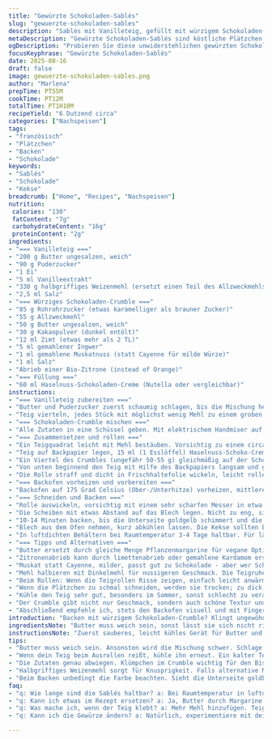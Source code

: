 ```yaml
---
title: "Gewürzte Schokoladen-Sablés"
slug: "gewuerzte-schokoladen-sables"
description: "Sablés mit Vanilleteig, gefüllt mit würzigem Schokoladen-Crumble und einer Haselnuss-Schoko-Creme. Knusprig, mürbe, mit einem Hauch Zimt, Ingwer und Cayenne. Ca. 6 Dutzend Stück. Die Teigmenge wurde leicht reduziert, Mehlsorten teilweise ersetzt, Gewürze angepasst. Perfekt zum Kaffee oder Tee, auch gut lagerfähig. Traditionell französisch, aber mit persönlicher Note verändert."
metaDescription: "Gewürzte Schokoladen-Sablés sind köstliche Plätzchen mit würzigem Schokoladen-Crumble, perfekt für Kaffeepausen"
ogDescription: "Probieren Sie diese unwiderstehlichen gewürzten Schokoladen-Sablés, die beim Backen herrlich duften und zum Kaffee passen"
focusKeyphrase: "Gewürzte Schokoladen-Sablés"
date: 2025-08-16
draft: false
image: gewuerzte-schokoladen-sables.png
author: "Marlena"
prepTime: PT55M
cookTime: PT12M
totalTime: PT1H10M
recipeYield: "6 Dutzend circa"
categories: ["Nachspeisen"]
tags:
- "französisch"
- "Plätzchen"
- "Backen"
- "Schokolade"
keywords:
- "Sablés"
- "Schokolade"
- "Kekse"
breadcrumb: ["Home", "Recipes", "Nachspeisen"]
nutrition: 
 calories: "130"
 fatContent: "7g"
 carbohydrateContent: "16g"
 proteinContent: "2g"
ingredients:
- "=== Vanilleteig ==="
- "200 g Butter ungesalzen, weich"
- "90 g Puderzucker"
- "1 Ei"
- "5 ml Vanilleextrakt"
- "330 g halbgriffiges Weizenmehl (ersetzt einen Teil des Allzweckmehls für mehr Knusprigkeit)"
- "2,5 ml Salz"
- "=== Würziges Schokoladen-Crumble ==="
- "85 g Rohrohrzucker (etwas karamelliger als brauner Zucker)"
- "55 g Allzweckmehl"
- "50 g Butter ungesalzen, weich"
- "30 g Kakaopulver (dunkel entölt)"
- "12 ml Zimt (etwas mehr als 2 TL)"
- "5 ml gemahlener Ingwer"
- "1 ml gemahlene Muskatnuss (statt Cayenne für milde Würze)"
- "1 ml Salz"
- "Abrieb einer Bio-Zitrone (instead of Orange)"
- "=== Füllung ==="
- "60 ml Haselnuss-Schokoladen-Creme (Nutella oder vergleichbar)"
instructions:
- "=== Vanilleteig zubereiten ==="
- "Butter und Puderzucker zuerst schaumig schlagen, bis die Mischung heller wird und feine Bläschen bildet. Das Ei und Vanilleextrakt zugeben, langsam mischen. Wenn zu schnell, gerinnt die Masse, also vorsichtig. Danach Mehl und Salz auf kleinster Stufe untermengen, nur bis der Teig gerade zusammenkommt. Nicht zu viel kneten, sonst wird der Teig zäh."
- "Teig vierteln, jedes Stück mit möglichst wenig Mehl zu einem groben Quadrat formen, in Frischhaltefolie wickeln und mindestens 50 Minuten in den Kühlschrank legen. Kälteschock zwingt das Gluten zur Ruhe, sonst reissen die Stücke beim Ausrollen."
- "=== Schokoladen-Crumble mischen ==="
- "Alle Zutaten in eine Schüssel geben. Mit elektrischem Handmixer auf niedriger Stufe verrühren, bis eine krümelige Struktur entsteht. Wichtig: Nicht gleich vollständig vermischen, Klümpchen geben Textur. Zimmertemperatur reicht, abdecken, damit keine Kruste entsteht."
- "=== Zusammensetzen und rollen ==="
- "Ein Teigquadrat leicht mit Mehl bestäuben. Vorsichtig zu einem circa 18-20 cm Quadrat ausrollen, nicht dünner als 3 mm. Zu dünn - reisst, zu dick - wird schwer zu rollen."
- "Teig auf Backpapier legen, 15 ml (1 Esslöffel) Haselnuss-Schoko-Creme aufstreichen, dabei oben einen Rand von ca. 2 cm frei lassen."
- "Ein Viertel des Crumbles (ungefähr 50-55 g) gleichmäßig auf der Schoko-Creme verteilen und leicht andrücken. Zu fest pressen verhindert schöne Krümelstruktur, zu locker fällt beim Rollen auseinander. Hier habe ich gelernt: Ein guter Mittelweg ist entscheidend."
- "Von unten beginnend den Teig mit Hilfe des Backpapiers langsam und gleichmäßig aufrollen, dabei den Crumble einschließen. Risse sind kein Problem; falls welche entstehen, lege ich die Teigenden einfach mit dem Finger zusammen oder wachse sie minimal mit Wasser ein."
- "Die Rolle straff und dicht in Frischhaltefolie wickeln, leicht rollen, um eine gleichmäßige, runde Form zu formen. Mindestens 1 Stunde kühlen oder bis fest genug zum Schneiden. Man kann sie auch einfrieren, für längere Aufbewahrung praktisch."
- "=== Backofen vorheizen und vorbereiten ==="
- "Backofen auf 175 Grad Celsius (Ober-/Unterhitze) vorheizen, mittlere Schiene. Backblech mit Backpapier oder Silikonmatte auslegen."
- "=== Schneiden und Backen ==="
- "Rolle auswickeln, vorsichtig mit einem sehr scharfen Messer in etwa 1 cm dicke Scheiben schneiden. Messer zwischendurch kurz abwischen, damit keine Krümel oder Schoko-Creme kleben bleiben."
- "Die Scheiben mit etwas Abstand auf das Blech legen. Nicht zu eng, sie gehen leicht auf oder verbreitern sich."
- "10-14 Minuten backen, bis die Unterseite goldgelb schimmert und die Seiten minimal gebräunt sind. Die Oberfläche bleibt meist eher matt. Nach 10 Minuten immer mal mit dem Auge kontrollieren, Backofen variieren stark."
- "Blech aus dem Ofen nehmen, kurz abkühlen lassen. Die Kekse sollten beim Anfassen noch leicht weich sein, härten beim Auskühlen noch nach."
- "In luftdichten Behältern bei Raumtemperatur 3-4 Tage haltbar. Für längere Lagerung in Gefrierbeutel – so bleiben sie frisch und schnappen nicht an Feuchtigkeit."
- "=== Tipps und Alternativen ==="
- "Butter ersetzt durch gleiche Menge Pflanzenmargarine für vegane Option, dabei etwas mehr Puderzucker, da Margarine süßer ist."
- "Zitronenabrieb kann durch limettenabrieb oder gemahlene Kardamom ersetzt werden."
- "Muskat statt Cayenne, milder, passt gut zu Schokolade - aber wer Schärfe mag, etwas Cayenne rein."
- "Mehl halbieren mit Dinkelmehl für nussigeren Geschmack. Die Teigruhe verlängern, sonst klebt der Dinkel mehr."
- "Beim Rollen: Wenn die Teigrollen Risse zeigen, einfach leicht anwärmen oder mit nassen Fingern glattstreichen."
- "Wenn die Plätzchen zu schmal schneiden, werden sie trocken; zu dick, roh in der Mitte."
- "Kühle den Teig sehr gut, besonders im Sommer, sonst schlecht zu verarbeiten."
- "Der Crumble gibt nicht nur Geschmack, sondern auch schöne Textur und bissige Überraschungen in den Sablés."
- "Abschließend empfehle ich, stets den Backofen visuell und mit Fingerdruck am Keksrand zu prüfen – das ist besser als stur Zeit."
introduction: "Backen mit würzigem Schokoladen-Crumble? Klingt ungewöhnlich, aber bringt Tiefe und Textur, die man bei Standart-Sablés nicht hat. Ich habe oft probiert, die Balance zwischen mürbem Vanilleteig und knusprigem Herz hinzubekommen. Deshalb weniger Zucker, mehr Zimt und das Muskat statt Cayenne – so passt die Schokoladenfüllung besser zum Teig. Das Rollen erfordert ein bisschen Geduld, gerade wenn man Risse vermeidet. Ein bisschen Übung und man spürt, wann der Teig die richtige Spannung hat. Das Zesten der Zitrone statt Orange gibt Frische. Beim Backen gilt: Behalten die Farbe, sind außen fest und innen noch zart – dann raus. Normale Backzeiten immer nur Richtwerte, auf Textur achten. So gelingen mürbe Sablés mit aromatischem Crunch für Kaffee oder Tee."
ingredientsNote: "Butter muss weich sein, sonst lässt sie sich nicht richtig aufschlagen; Margarine funktioniert, aber Geschmack verändert sich leicht. Halbgriffiges Mehl für besseren Biss, aber normales Mehl geht auch. Rohrohrzucker für besseren Karamellgeschmack, stattdessen brauner Zucker geht auch. Der Crumble ist zentral: nicht zu fein vermischen, Klümpchen sollen bleiben. Danach gut kühlen, sonst verteilt sich der Crumble nicht beim Rollen. Essenziell: Frischhaltefolie gut und luftdicht, sonst werden die Rollen spröde oder brechen beim Schneiden. Tipp: Teig vor dem Ausrollen nochmals kalt stellen, dann leichter und weniger klebrig. Ersatz der Orange durch Zitrone bringt frische leichte Säure statt Süße. Haselnuss-Schoko-Creme nach Geschmack – auch Mandelcreme oder reine Schokolade dünn geschmolzen möglich. Meersalz statt normalem Salz harmoniert besser mit Süße der Creme. Muskat verleiht, verbessert Zimt-Ingwer Mischung, kann Cayenne ersetzen, wenn man keine Schärfe will."
instructionsNote: "Zuerst sauberes, leicht kühles Gerät für Butter und Zucker verwenden. Schaumig schlagen ist nicht einfach – dauert, bis die Mischung heller wird und sich Volumen bildet. Nicht übers Knie brechen, schlechte Schaumbildung macht matschigen Teig. Ei langsam einrühren, sonst gerinnt Masse. Mehlintegration vorsichtig, alles zart greifen. Den Teig nur so lange kneten, bis er anfängt zu halten, sonst klebt und wird zäh. Rollen der Teigplatten am besten auf gut bemehltem Papier – ohne Papier könnte kleben. Beim Auftragen der Creme den Rand frei lassen, hilft beim Rolle verschließen. Crumble punktuell und nicht zu gleichmäßig verteilen, sonst bleibt der Crunch beim Backen aus. Beim Rollen darauf achten, nicht zu fest, sonst zerbrechen die Sablés, zu locker, fallen auseinander. Frischhaltefolienwickel sorgt für Feuchtigkeit und Form. Nach der Kühlung dünn schneiden, sauberes scharfes Messer nehmen, ggf. mit heißem Wasser abwischen um braune Flecken zu vermeiden. Beim Backen auf die Unterseite achten – sie zeigt Färbung als erste Backgradwarnung. Nach dem Backen kurz auf dem Blech lassen, nicht sofort bewegen – sonst brechen die Sablés leicht. Abkühlen unbedingt bei Raumtemperatur, im Kühlschrank werden sie zu hart und verlieren Aroma. Diese Schritte kann man nicht überspringen, weil das Ergebnis sonst nicht stimmt."
tips:
- "Butter muss weich sein. Ansonsten wird die Mischung schwer. Schlage sie gut, bis sie schaumig ist. Der Teig klebt sonst mehr. Weichheit ist entscheidend für gute Sablés. Alternativ kann Pflanzenmargarine verwendet werden. Sie verändert den Geschmack etwas, aber geht auch."
- "Wenn dein Teig beim Ausrollen reißt, kühle ihn erneut. Ein kalter Teig ist einfacher zu handhaben. Teigplatten müssen gut gekühlt werden, um die perfekte Konsistenz zu erreichen. Sie werden durch Kälteschock geschmeidig. Wenn die Temperaturen steigen, auch im Sommer aufpassen."
- "Die Zutaten genau abwiegen. Klümpchen im Crumble wichtig für den Biss. Zu grob, funktioniert nicht; zu fein, dann fehlt der Crunch. Zitrone statt Orange für Frische. Das Ausrollen braucht Übung. Ausrollen auf Backpapier erleichtert das Handhaben."
- "Halbgriffiges Weizenmehl sorgt für Knusprigkeit. Falls alternative Mehle verwendet werden, achte auf die Konsistenz. Dinkelmehl könnte mehr Feuchtigkeit binden. Das Verhältnis zu anderen Mehlsorten anpassen. Mehlmenge verändert die Textur."
- "Beim Backen unbedingt die Farbe beachten. Sieht die Unterseite goldbraun aus, dann sind sie bereit. Nach dem Backen leicht abkühlen lassen. Gehen die Kekse gleich nach dem Backen auf das Gitter, es kann schnell zu Brüchen kommen. Langsame Umstellung ist wichtig."
faq:
- "q: Wie lange sind die Sablés haltbar? a: Bei Raumtemperatur in luftdichten Behältern 3-4 Tage. Im Gefrierbeutel, länger frisch. Feuchtigkeit meiden. Einfrieren praktisch."
- "q: Kann ich etwas im Rezept ersetzen? a: Ja, Butter durch Margarine. Recht unkompliziert; sie schmecken trotzdem gut. Zitronenabrieb funktioniert auch mit Limette. Muskat statt Cayenne - milde Variante."
- "q: Was mache ich, wenn der Teig klebt? a: Mehr Mehl hinzufügen. Teig gut kühlen. Kurz in den Kühlschrank legen, einfache Lösung. Dann ist das Rollen einfacher, weniger klebrig. Wartezeit ist wichtig."
- "q: Kann ich die Gewürze ändern? a: Natürlich, experimentiere mit deinem Geschmack. Zimt und Ingwer kann variieren. Wer mehr Schärfe will, Cayenne einfügen. Vor dem Backen prüfen; anpassen je nach Vorliebe."

---
```

